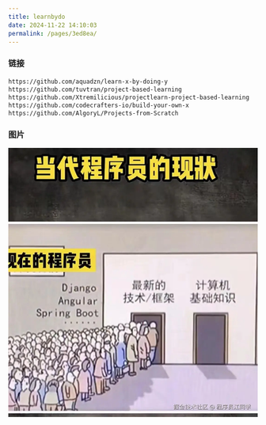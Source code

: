 ```yaml
---
title: learnbydo
date: 2024-11-22 14:10:03
permalink: /pages/3ed8ea/
---
```

### 链接

```
https://github.com/aquadzn/learn-x-by-doing-y
https://github.com/tuvtran/project-based-learning
https://github.com/Xtremilicious/projectlearn-project-based-learning
https://github.com/codecrafters-io/build-your-own-x
https://github.com/AlgoryL/Projects-from-Scratch
```



### 图片

![img](assets/f801e1b1bffb4139882c0ebe654e0b8ctplv-73owjymdk6-jj-mark-v100005o6Y6YeR5oqA5pyv56S-5Yy6IEAg56iL5bqP5ZGY5rGf5ZCM5a2mq75.png)